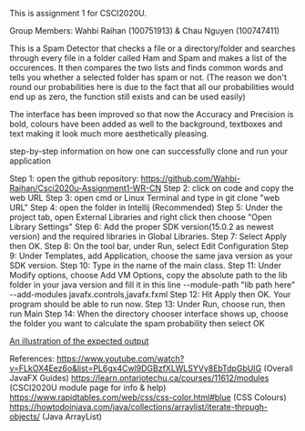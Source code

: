 This is assignment 1 for CSCI2020U. 

Group Members: Wahbi Raihan (100751913) & Chau Nguyen (100747411)

This is a Spam Detector that checks a file or a directory/folder and searches 
through every file in a folder called Ham and Spam and makes a list of the occurences.
It then compares the two lists and finds common words and tells you whether a selected folder
has spam or not. (The reason we don't round our probabilities here is due to the fact that all our probabilities would end up as zero, the function still exists and can be used easily)

The interface has been improved so that now the Accuracy and Precision is bold, colours have been added
as well to the background, textboxes and text making it look much more aesthetically pleasing.

step-by-step information on how one can successfully clone and run your
application

Step 1: open the github repository: https://github.com/Wahbi-Raihan/Csci2020u-Assignment1-WR-CN
Step 2: click on code and copy the web URL
Step 3: open cmd or Linux Terminal and type in git clone "web URL"
Step 4: open the folder in Intellij (Recommended)
Step 5: Under the project tab, open External Libraries and right click then choose "Open Library Settings"
Step 6: Add the proper SDK version(15.0.2 as newest version) and the required libraries in Global Libraries.
Step 7: Select Apply then OK.
Step 8: On the tool bar, under Run, select Edit Configuration
Step 9: Under Templates, add Application, choose the same java version as your SDK version.
Step 10: Type in the name of the main class.
Step 11: Under Modify options, choose Add VM Options, copy the absolute path to the lib folder in your java version
and fill it in this line --module-path "lib path here" --add-modules javafx.controls,javafx.fxml
Step 12: Hit Apply then OK.
Your program should be able to run now.
Step 13: Under Run, choose run, then run Main
Step 14: When the directory chooser interface shows up, choose the folder you want to calculate the spam probability then select OK

[An illustration of the expected output](https://github.com/Wahbi-Raihan/Csci2020u-Assignment1-WR-CN/blob/main/output.png)

References:
https://www.youtube.com/watch?v=FLkOX4Eez6o&list=PL6gx4Cwl9DGBzfXLWLSYVy8EbTdpGbUIG (Overall JavaFX Guides)
https://learn.ontariotechu.ca/courses/11612/modules (CSCI2020U module page for info & help)
https://www.rapidtables.com/web/css/css-color.html#blue (CSS Colours)
https://howtodoinjava.com/java/collections/arraylist/iterate-through-objects/ (Java ArrayList)
